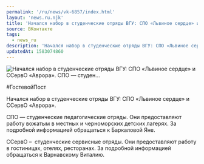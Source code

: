 ```yaml
---
permalink: '/ru/news/vk-6857/index.html'
layout: 'news.ru.njk'
title: 'Начался набор в студенческие отряды ВГУ: СПО «Львиное сердце» и ССервО «Аврора». СПО — студен'
source: ВКонтакте
tags:
  - news_ru
description: 'Начался набор в студенческие отряды ВГУ: СПО «Львиное сердце» и ССервО «Аврора». СПО — студен…'
updatedAt: 1583074860
---
```

![Начался набор в студенческие отряды ВГУ: СПО «Львиное сердце» и ССервО «Аврора». СПО — студен…](https://sun9-42.userapi.com/impg/c855020/v855020242/208459/0wfu1svPUvw.jpg?size=1280x853&quality=96&proxy=1&sign=63962cf3bdb887ad2c2ff6996290e2e8&c_uniq_tag=rV6ms5aVE3G6P5basguzvbOb6zAvNnVBXa_QjDaIwAg&type=album)

#ГостевойПост

Начался набор в студенческие отряды ВГУ: СПО «Львиное сердце» и ССервО «Аврора».

СПО — студенческие педагогические отряды. Они предоставляют работу вожатым в местных и черноморских детских лагерях. За подробной информацией обращаться к Баркаловой Яне.

ССервО –  студенческие сервисные отряды. Они предоставляют работу в гостиницах, отелях, ресторанах. За подробной информацией обращаться к Варнавскому Виталию.
